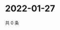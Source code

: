 # 2022-01-27

共 0 条

<!-- BEGIN WEIBO -->
<!-- 最后更新时间 Thu Jan 27 2022 17:14:33 GMT+0800 (China Standard Time) -->

<!-- END WEIBO -->

